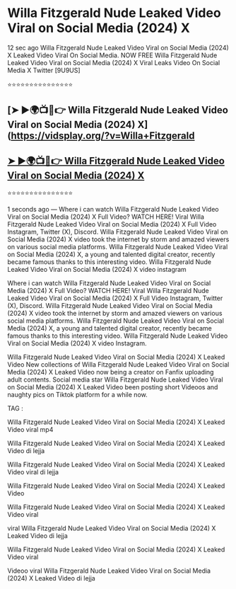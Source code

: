 ﻿# Willa Fitzgerald Nude Leaked Video Viral on Social Media (2024) X



12 sec ago Willa Fitzgerald Nude Leaked Video Viral on Social Media (2024) X Leaked Video Viral On Social Media. NOW FREE Willa Fitzgerald Nude Leaked Video Viral on Social Media (2024) X Viral Leaks Video On Social Media X Twitter [9U9US]

⭐⭐⭐⭐⭐⭐⭐⭐⭐⭐⭐⭐⭐⭐⭐

## [➤ ►🌍📺📱👉 Willa Fitzgerald Nude Leaked Video Viral on Social Media (2024) X](https://vidsplay.org/?v=Willa+Fitzgerald

## [➤ ►🌍📺📱👉 Willa Fitzgerald Nude Leaked Video Viral on Social Media (2024) X](https://vidsplay.org/?v=Willa+Fitzgerald)


⭐⭐⭐⭐⭐⭐⭐⭐⭐⭐⭐⭐⭐⭐⭐



1 seconds ago — Where i can watch Willa Fitzgerald Nude Leaked Video Viral on Social Media (2024) X Full Video? WATCH HERE! Viral Willa Fitzgerald Nude Leaked Video Viral on Social Media (2024) X Full Video Instagram, Twitter (X), Discord. Willa Fitzgerald Nude Leaked Video Viral on Social Media (2024) X video took the internet by storm and amazed viewers on various social media platforms. Willa Fitzgerald Nude Leaked Video Viral on Social Media (2024) X, a young and talented digital creator, recently became famous thanks to this interesting video. Willa Fitzgerald Nude Leaked Video Viral on Social Media (2024) X video instagram

Where i can watch Willa Fitzgerald Nude Leaked Video Viral on Social Media (2024) X Full Video? WATCH HERE! Viral Willa Fitzgerald Nude Leaked Video Viral on Social Media (2024) X Full Video Instagram, Twitter (X), Discord. Willa Fitzgerald Nude Leaked Video Viral on Social Media (2024) X video took the internet by storm and amazed viewers on various social media platforms. Willa Fitzgerald Nude Leaked Video Viral on Social Media (2024) X, a young and talented digital creator, recently became famous thanks to this interesting video. Willa Fitzgerald Nude Leaked Video Viral on Social Media (2024) X video Instagram.

Willa Fitzgerald Nude Leaked Video Viral on Social Media (2024) X Leaked Video New collections of Willa Fitzgerald Nude Leaked Video Viral on Social Media (2024) X Leaked Video now being a creator on Fanfix uploading adult contents. Social media star Willa Fitzgerald Nude Leaked Video Viral on Social Media (2024) X Leaked Video been posting short Videoos and naughty pics on Tiktok platform for a while now.

TAG :

 

Willa Fitzgerald Nude Leaked Video Viral on Social Media (2024) X Leaked Video viral mp4

 

Willa Fitzgerald Nude Leaked Video Viral on Social Media (2024) X Leaked Video di lejja

 

Willa Fitzgerald Nude Leaked Video Viral on Social Media (2024) X Leaked Video viral di lejja

 

Willa Fitzgerald Nude Leaked Video Viral on Social Media (2024) X Leaked Video

 

Willa Fitzgerald Nude Leaked Video Viral on Social Media (2024) X Leaked Video viral

 

viral Willa Fitzgerald Nude Leaked Video Viral on Social Media (2024) X Leaked Video di lejja

 

Willa Fitzgerald Nude Leaked Video Viral on Social Media (2024) X Leaked Video viral

 

Videoo viral Willa Fitzgerald Nude Leaked Video Viral on Social Media (2024) X Leaked Video di lejja